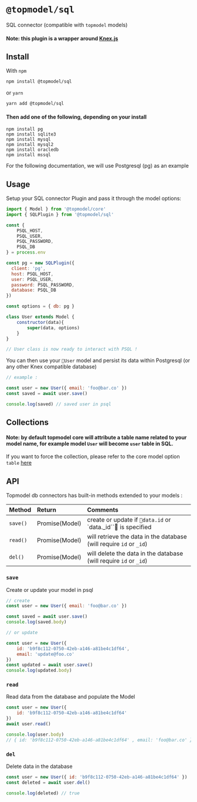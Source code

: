 # `@topmodel/sql`

SQL connector (compatible with `topmodel` models)
#### Note: this plugin is a wrapper around [Knex.js](http://knexjs.org/)

## Install

With `npm`
```sh
npm install @topmodel/sql
```

or `yarn`
```sh
yarn add @topmodel/sql
```
#### Then add one of the following, depending on your install
```
npm install pg
npm install sqlite3
npm install mysql
npm install mysql2
npm install oracledb
npm install mssql
```

For the following documentation, we will use Postgresql (pg) as an example 

## Usage

Setup your SQL connector Plugin and pass it through the model options:
```js
import { Model } from '@topmodel/core'
import { SQLPlugin } from '@topmodel/sql'

const { 
    PSQL_HOST, 
    PSQL_USER, 
    PSQL_PASSWORD, 
    PSQL_DB 
} = process.env

const pg = new SQLPlugin({
  client: 'pg',
  host: PSQL_HOST,
  user: PSQL_USER,
  password: PSQL_PASSWORD,
  database: PSQL_DB
})

const options = { db: pg }

class User extends Model {
    constructor(data){
        super(data, options)
    }
}

// User class is now ready to interact with PSQL !
```

You can then use your `User` model and persist its data within Postgresql (or any other Knex compatible database)
```js
// example : 

const user = new User({ email: 'foo@bar.co' })
const saved = await user.save()

console.log(saved) // saved user in psql
```

## Collections

#### Note: by default topmodel core will attribute a table name related to your model name, for example model `User` will become  `user` table in SQL.

If you want to force the collection, please refer to the core model option `table` [here](../core/README.md#optionstable) 


## API

Topmodel db connectors has built-in methods extended to your models : 

| Method   |      Return      |  Comments |
|----------|:-------------|:------|
| `save()` |  Promise(Model) | create or update if `data.id` or `data._id`` is specified |
| `read()` |  Promise(Model) | will retrieve the data in the database (will require `id` or `_id`) |
| `del()` | Promise(Model) | will delete the data in the database (will require `id` or `_id`) |

### `save`
Create or update your model in psql

```js 
// create
const user = new User({ email: 'foo@bar.co' })

const saved = await user.save()
console.log(saved.body) 

// or update

const user = new User({ 
    id: 'b9f8c112-0750-42eb-a146-a81be4c1df64', 
    email: 'update@foo.co' 
})
const updated = await user.save()
console.log(updated.body)
```

### `read`
Read data from the database and populate the Model

```js 
const user = new User({ 
    id: 'b9f8c112-0750-42eb-a146-a81be4c1df64' 
})
await user.read()

console.log(user.body) 
// { id: 'b9f8c112-0750-42eb-a146-a81be4c1df64' , email: 'foo@bar.co' }
```

### `del`
Delete data in the database

```js 
const user = new User({ id: 'b9f8c112-0750-42eb-a146-a81be4c1df64' })
const deleted = await user.del()

console.log(deleted) // true 
```